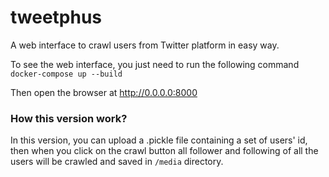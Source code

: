 # tweetphus
A web interface to crawl users from Twitter platform in easy way.


To see the web interface, you just need to run the following command
``` docker-compose up --build ```

Then open the browser at http://0.0.0.0:8000


### How this version work?
In this version, you can upload a .pickle file containing a set of users' id, then when you click on the crawl button all follower and following of all the users will be crawled and saved in `/media` directory.